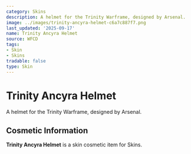 ```yaml
---
category: Skins
description: A helmet for the Trinity Warframe, designed by Arsenal.
image: ../images/trinity-ancyra-helmet-c6a7c887f7.png
last_updated: '2025-09-17'
name: Trinity Ancyra Helmet
source: WFCD
tags:
- Skin
- Skins
tradable: false
type: Skin
---
```


# Trinity Ancyra Helmet

A helmet for the Trinity Warframe, designed by Arsenal.

## Cosmetic Information

**Trinity Ancyra Helmet** is a skin cosmetic item for Skins.

